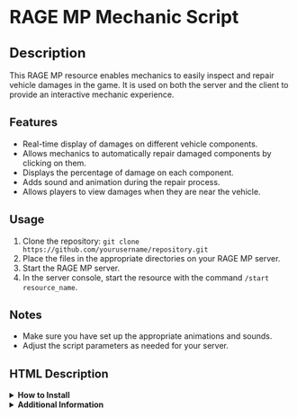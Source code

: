 # <span style="font-size:32px;">RAGE MP Mechanic Script</span>

## <span style="font-size:24px;">Description</span>
This RAGE MP resource enables mechanics to easily inspect and repair vehicle damages in the game. It is used on both the server and the client to provide an interactive mechanic experience.

## <span style="font-size:20px;">Features</span>
- Real-time display of damages on different vehicle components.
- Allows mechanics to automatically repair damaged components by clicking on them.
- Displays the percentage of damage on each component.
- Adds sound and animation during the repair process.
- Allows players to view damages when they are near the vehicle.

## <span style="font-size:20px;">Usage</span>
1. Clone the repository: `git clone https://github.com/yourusername/repository.git`
2. Place the files in the appropriate directories on your RAGE MP server.
3. Start the RAGE MP server.
4. In the server console, start the resource with the command `/start resource_name`.

## <span style="font-size:20px;">Notes</span>
- Make sure you have set up the appropriate animations and sounds.
- Adjust the script parameters as needed for your server.

## <span style="font-size:20px;">HTML Description</span>

<details>
  <summary><strong>How to Install</strong></summary>
  
  1. Clone the repository: `git clone https://github.com/yourusername/repository.git`
  2. Place the files in the appropriate directories on your RAGE MP server.
  3. Start the RAGE MP server.
  4. In the server console, start the resource with the command `/start resource_name`.
  
</details>

<details>
  <summary><strong>Additional Information</strong></summary>
  
  - Make sure you have set up the appropriate animations and sounds.
  - Adjust the script parameters as needed for your server.
  
</details>

